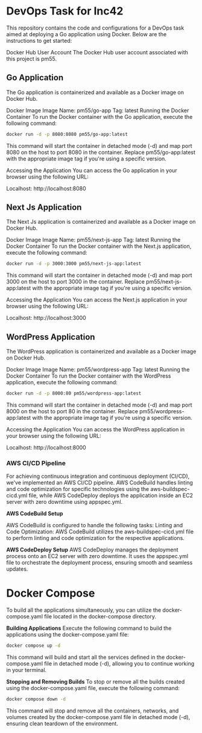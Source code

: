 # DevOps Task for Inc42


This repository contains the code and configurations for a DevOps task aimed at deploying a Go application using Docker. Below are the instructions to get started:

 Docker Hub User Account
The Docker Hub user account associated with this project is pm55.

## Go Application
The Go application is containerized and available as a Docker image on Docker Hub.

 Docker Image
Image Name: pm55/go-app
Tag: latest
Running the Docker Container
To run the Docker container with the Go application, execute the following command:
```bash
docker run -d -p 8080:8080 pm55/go-app:latest
```
This command will start the container in detached mode (-d) and map port 8080 on the host to port 8080 in the container. Replace pm55/go-app:latest with the appropriate image tag if you're using a specific version.

 Accessing the Application
You can access the Go application in your browser using the following URL:

Localhost: http://localhost:8080

## Next Js Application
The Next Js application is containerized and available as a Docker image on Docker Hub.

 Docker Image
Image Name: pm55/next-js-app
Tag: latest
Running the Docker Container
To run the Docker container with the Next.js application, execute the following command:
```bash
docker run -d -p 3000:3000 pm55/next-js-app:latest
```

This command will start the container in detached mode (-d) and map port 3000 on the host to port 3000 in the container. Replace pm55/next-js-app:latest with the appropriate image tag if you're using a specific version.

 Accessing the Application
You can access the Next.js application in your browser using the following URL:

Localhost: http://localhost:3000


## WordPress Application
The WordPress application is containerized and available as a Docker image on Docker Hub.

Docker Image
Image Name: pm55/wordpress-app
Tag: latest
Running the Docker Container
To run the Docker container with the WordPress application, execute the following command:
```bash
docker run -d -p 8000:80 pm55/wordpress-app:latest
```

This command will start the container in detached mode (-d) and map port 8000 on the host to port 80 in the container. Replace pm55/wordpress-app:latest with the appropriate image tag if you're using a specific version.

Accessing the Application
You can access the WordPress application in your browser using the following URL:

Localhost: http://localhost:8000


### AWS CI/CD Pipeline
For achieving continuous integration and continuous deployment (CI/CD), we've implemented an AWS CI/CD pipeline. AWS CodeBuild handles linting and code optimization for specific technologies using the aws-buildspec-cicd.yml file, while AWS CodeDeploy deploys the application inside an EC2 server with zero downtime using appspec.yml.

**AWS CodeBuild Setup**

AWS CodeBuild is configured to handle the following tasks:
Linting and Code Optimization: AWS CodeBuild utilizes the aws-buildspec-cicd.yml file to perform linting and code optimization for the respective applications.

**AWS CodeDeploy Setup**
AWS CodeDeploy manages the deployment process onto an EC2 server with zero downtime. It uses the appspec.yml file to orchestrate the deployment process, ensuring smooth and seamless updates.

# Docker Compose
To build all the applications simultaneously, you can utilize the docker-compose.yaml file located in the docker-compose directory.

**Building Applications**
Execute the following command to build the applications using the docker-compose.yaml file:
```bash
docker compose up -d
```

This command will build and start all the services defined in the docker-compose.yaml file in detached mode (-d), allowing you to continue working in your terminal.

**Stopping and Removing Builds**
To stop or remove all the builds created using the docker-compose.yaml file, execute the following command:
```bash
docker compose down -d
```

This command will stop and remove all the containers, networks, and volumes created by the docker-compose.yaml file in detached mode (-d), ensuring clean teardown of the environment.
